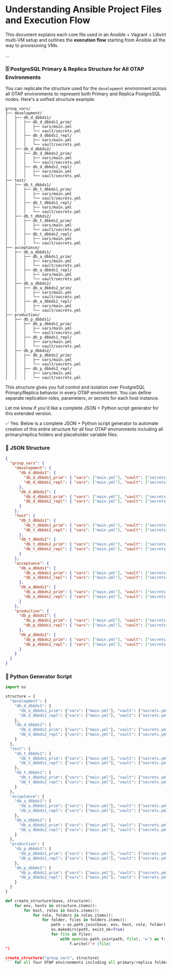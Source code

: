 # Understanding Ansible Project Files and Execution Flow

This document explains each core file used in an Ansible + Vagrant + Libvirt multi-VM setup and outlines the **execution flow** starting from Ansible all the way to provisioning VMs.

...

### 🗄️ PostgreSQL Primary & Replica Structure for All OTAP Environments

You can replicate the structure used for the `development` environment across all OTAP environments to represent both Primary and Replica PostgreSQL nodes. Here's a unified structure example:

```
group_vars/
├── development/
│   ├── db_d_dbbds1/
│   │   ├── db_d_dbbds1_prim/
│   │   │   ├── vars/main.yml
│   │   │   └── vault/secrets.yml
│   │   ├── db_d_dbbds1_repl/
│   │   │   ├── vars/main.yml
│   │   │   └── vault/secrets.yml
│   ├── db_d_dbbds2/
│   │   ├── db_d_dbbds2_prim/
│   │   │   ├── vars/main.yml
│   │   │   └── vault/secrets.yml
│   │   ├── db_d_dbbds2_repl/
│   │   │   ├── vars/main.yml
│   │   │   └── vault/secrets.yml
├── test/
│   ├── db_t_dbbds1/
│   │   ├── db_t_dbbds1_prim/
│   │   │   ├── vars/main.yml
│   │   │   └── vault/secrets.yml
│   │   ├── db_t_dbbds1_repl/
│   │   │   ├── vars/main.yml
│   │   │   └── vault/secrets.yml
│   ├── db_t_dbbds2/
│   │   ├── db_t_dbbds2_prim/
│   │   │   ├── vars/main.yml
│   │   │   └── vault/secrets.yml
│   │   ├── db_t_dbbds2_repl/
│   │   │   ├── vars/main.yml
│   │   │   └── vault/secrets.yml
├── acceptance/
│   ├── db_a_dbbds1/
│   │   ├── db_a_dbbds1_prim/
│   │   │   ├── vars/main.yml
│   │   │   └── vault/secrets.yml
│   │   ├── db_a_dbbds1_repl/
│   │   │   ├── vars/main.yml
│   │   │   └── vault/secrets.yml
│   ├── db_a_dbbds2/
│   │   ├── db_a_dbbds2_prim/
│   │   │   ├── vars/main.yml
│   │   │   └── vault/secrets.yml
│   │   ├── db_a_dbbds2_repl/
│   │   │   ├── vars/main.yml
│   │   │   └── vault/secrets.yml
├── production/
│   ├── db_p_dbbds1/
│   │   ├── db_p_dbbds1_prim/
│   │   │   ├── vars/main.yml
│   │   │   └── vault/secrets.yml
│   │   ├── db_p_dbbds1_repl/
│   │   │   ├── vars/main.yml
│   │   │   └── vault/secrets.yml
│   ├── db_p_dbbds2/
│   │   ├── db_p_dbbds2_prim/
│   │   │   ├── vars/main.yml
│   │   │   └── vault/secrets.yml
│   │   ├── db_p_dbbds2_repl/
│   │   │   ├── vars/main.yml
│   │   │   └── vault/secrets.yml
```

This structure gives you full control and isolation over PostgreSQL Primary/Replica behavior in every OTAP environment. You can define separate replication roles, parameters, or secrets for each host instance.

Let me know if you'd like a complete JSON + Python script generator for this extended version.

✅ Yes: Below is a complete JSON + Python script generator to automate creation of this entire structure for all four OTAP environments including all primary/replica folders and placeholder variable files.

### 📁 JSON Structure

```json
{
  "group_vars": {
    "development": {
      "db_d_dbbds1": {
        "db_d_dbbds1_prim": { "vars": ["main.yml"], "vault": ["secrets.yml"] },
        "db_d_dbbds1_repl": { "vars": ["main.yml"], "vault": ["secrets.yml"] }
      },
      "db_d_dbbds2": {
        "db_d_dbbds2_prim": { "vars": ["main.yml"], "vault": ["secrets.yml"] },
        "db_d_dbbds2_repl": { "vars": ["main.yml"], "vault": ["secrets.yml"] }
      }
    },
    "test": {
      "db_t_dbbds1": {
        "db_t_dbbds1_prim": { "vars": ["main.yml"], "vault": ["secrets.yml"] },
        "db_t_dbbds1_repl": { "vars": ["main.yml"], "vault": ["secrets.yml"] }
      },
      "db_t_dbbds2": {
        "db_t_dbbds2_prim": { "vars": ["main.yml"], "vault": ["secrets.yml"] },
        "db_t_dbbds2_repl": { "vars": ["main.yml"], "vault": ["secrets.yml"] }
      }
    },
    "acceptance": {
      "db_a_dbbds1": {
        "db_a_dbbds1_prim": { "vars": ["main.yml"], "vault": ["secrets.yml"] },
        "db_a_dbbds1_repl": { "vars": ["main.yml"], "vault": ["secrets.yml"] }
      },
      "db_a_dbbds2": {
        "db_a_dbbds2_prim": { "vars": ["main.yml"], "vault": ["secrets.yml"] },
        "db_a_dbbds2_repl": { "vars": ["main.yml"], "vault": ["secrets.yml"] }
      }
    },
    "production": {
      "db_p_dbbds1": {
        "db_p_dbbds1_prim": { "vars": ["main.yml"], "vault": ["secrets.yml"] },
        "db_p_dbbds1_repl": { "vars": ["main.yml"], "vault": ["secrets.yml"] }
      },
      "db_p_dbbds2": {
        "db_p_dbbds2_prim": { "vars": ["main.yml"], "vault": ["secrets.yml"] },
        "db_p_dbbds2_repl": { "vars": ["main.yml"], "vault": ["secrets.yml"] }
      }
    }
  }
}
```

### 🐍 Python Generator Script

````python
import os

structure = {
  "development": {
    "db_d_dbbds1": {
      "db_d_dbbds1_prim": {"vars": ["main.yml"], "vault": ["secrets.yml"]},
      "db_d_dbbds1_repl": {"vars": ["main.yml"], "vault": ["secrets.yml"]}
    },
    "db_d_dbbds2": {
      "db_d_dbbds2_prim": {"vars": ["main.yml"], "vault": ["secrets.yml"]},
      "db_d_dbbds2_repl": {"vars": ["main.yml"], "vault": ["secrets.yml"]}
    }
  },
  "test": {
    "db_t_dbbds1": {
      "db_t_dbbds1_prim": {"vars": ["main.yml"], "vault": ["secrets.yml"]},
      "db_t_dbbds1_repl": {"vars": ["main.yml"], "vault": ["secrets.yml"]}
    },
    "db_t_dbbds2": {
      "db_t_dbbds2_prim": {"vars": ["main.yml"], "vault": ["secrets.yml"]},
      "db_t_dbbds2_repl": {"vars": ["main.yml"], "vault": ["secrets.yml"]}
    }
  },
  "acceptance": {
    "db_a_dbbds1": {
      "db_a_dbbds1_prim": {"vars": ["main.yml"], "vault": ["secrets.yml"]},
      "db_a_dbbds1_repl": {"vars": ["main.yml"], "vault": ["secrets.yml"]}
    },
    "db_a_dbbds2": {
      "db_a_dbbds2_prim": {"vars": ["main.yml"], "vault": ["secrets.yml"]},
      "db_a_dbbds2_repl": {"vars": ["main.yml"], "vault": ["secrets.yml"]}
    }
  },
  "production": {
    "db_p_dbbds1": {
      "db_p_dbbds1_prim": {"vars": ["main.yml"], "vault": ["secrets.yml"]},
      "db_p_dbbds1_repl": {"vars": ["main.yml"], "vault": ["secrets.yml"]}
    },
    "db_p_dbbds2": {
      "db_p_dbbds2_prim": {"vars": ["main.yml"], "vault": ["secrets.yml"]},
      "db_p_dbbds2_repl": {"vars": ["main.yml"], "vault": ["secrets.yml"]}
    }
  }
}

def create_structure(base, structure):
    for env, hosts in structure.items():
        for host, roles in hosts.items():
            for role, folders in roles.items():
                for folder, files in folders.items():
                    path = os.path.join(base, env, host, role, folder)
                    os.makedirs(path, exist_ok=True)
                    for file in files:
                        with open(os.path.join(path, file), 'w') as f:
                            f.write(f"# {file}
")

create_structure("group_vars", structure)
``` for all four OTAP environments including all primary/replica folders and placeholder variable files.

````
